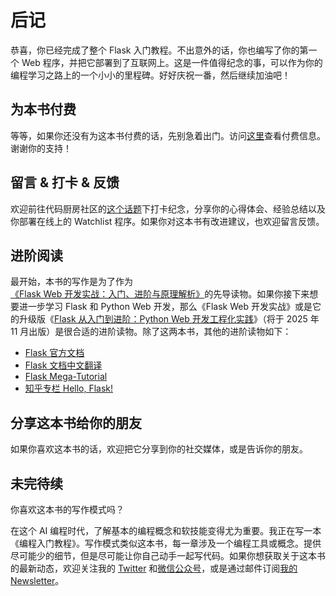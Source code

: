 # 后记

恭喜，你已经完成了整个 Flask 入门教程。不出意外的话，你也编写了你的第一个 Web 程序，并把它部署到了互联网上。这是一件值得纪念的事，可以作为你的编程学习之路上的一个小小的里程碑。好好庆祝一番，然后继续加油吧！

## 为本书付费

等等，如果你还没有为这本书付费的话，先别急着出门。访问[这里](0-pay.md)查看付费信息。谢谢你的支持！

## 留言 & 打卡 & 反馈

欢迎前往代码厨房社区的[这个话题](https://codekitchen.community/t/topic/64)下打卡纪念，分享你的心得体会、经验总结以及你部署在线上的 Watchlist 程序。如果你对这本书有改进建议，也欢迎留言反馈。


## 进阶阅读

最开始，本书的写作是为了作为[《Flask Web 开发实战：入门、进阶与原理解析》](http://helloflask.com/book/1)的先导读物。如果你接下来想要进一步学习 Flask 和 Python Web 开发，那么《Flask Web 开发实战》或是它的升级版《[Flask 从入门到进阶：Python Web 开发工程化实践](https://helloflask.com/book/4)》（将于 2025 年 11 月出版）是很合适的进阶读物。除了这两本书，其他的进阶读物如下：

* [Flask 官方文档](https://flask.palletsprojects.com/)
* [Flask 文档中文翻译](https://flask.palletsprojects.com/zh-cn/stable/)
* [Flask Mega-Tutorial](https://blog.miguelgrinberg.com/post/the-flask-mega-tutorial-part-i-hello-world)
* [知乎专栏 Hello, Flask!](https://zhuanlan.zhihu.com/flask)

## 分享这本书给你的朋友

如果你喜欢这本书的话，欢迎把它分享到你的社交媒体，或是告诉你的朋友。

## 未完待续

你喜欢这本书的写作模式吗？

在这个 AI 编程时代，了解基本的编程概念和软技能变得尤为重要。我正在写一本《编程入门教程》。写作模式类似这本书，每一章涉及一个编程工具或概念。提供尽可能少的细节，但是尽可能让你自己动手一起写代码。如果你想获取关于这本书的最新动态，欢迎关注我的 [Twitter](https://x.com/greylihui) 和[微信公众号](https://greyli.com/files/qrcode_gh.jpg)，或是通过邮件订阅[我的 Newsletter](https://greyli.com/subscribe/)。